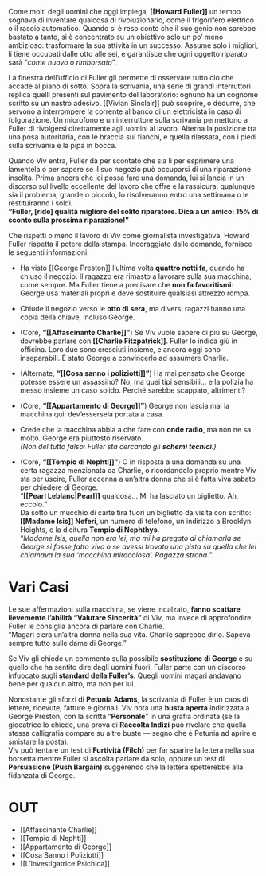 Come molti degli uomini che oggi impiega, **[[Howard Fuller]]** un tempo sognava di inventare qualcosa di rivoluzionario, come il frigorifero elettrico o il rasoio automatico. Quando si è reso conto che il suo genio non sarebbe bastato a tanto, si è concentrato su un obiettivo solo un po’ meno ambizioso: trasformare la sua attività in un successo. Assume solo i migliori, li tiene occupati dalle otto alle sei, e garantisce che ogni oggetto riparato sarà “*come nuovo o rimborsato*”.

La finestra dell’ufficio di Fuller gli permette di osservare tutto ciò che accade al piano di sotto. Sopra la scrivania, una serie di grandi interruttori replica quelli presenti sul pavimento del laboratorio: ognuno ha un cognome scritto su un nastro adesivo. [[Vivian Sinclair]] può scoprire, o dedurre, che servono a interrompere la corrente al banco di un elettricista in caso di folgorazione. Un microfono e un interruttore sulla scrivania permettono a Fuller di rivolgersi direttamente agli uomini al lavoro. Alterna la posizione tra una posa autoritaria, con le braccia sui fianchi, e quella rilassata, con i piedi sulla scrivania e la pipa in bocca.

Quando Viv entra, Fuller dà per scontato che sia lì per esprimere una lamentela o per sapere se il suo negozio può occuparsi di una riparazione insolita. Prima ancora che lei possa fare una domanda, lui si lancia in un discorso sul livello eccellente del lavoro che offre e la rassicura: qualunque sia il problema, grande o piccolo, lo risolveranno entro una settimana o le restituiranno i soldi.  
**“Fuller, [ride] qualità migliore del solito riparatore. Dica a un amico: 15% di sconto sulla prossima riparazione!”**

Che rispetti o meno il lavoro di Viv come giornalista investigativa, Howard Fuller rispetta il potere della stampa. Incoraggiato dalle domande, fornisce le seguenti informazioni:

- Ha visto [[George Preston]] l’ultima volta **quattro notti fa**, quando ha chiuso il negozio. Il ragazzo era rimasto a lavorare sulla sua macchina, come sempre. Ma Fuller tiene a precisare che **non fa favoritismi**: George usa materiali propri e deve sostituire qualsiasi attrezzo rompa.
    
- Chiude il negozio verso le **otto di sera**, ma diversi ragazzi hanno una copia della chiave, incluso George.
    
- (Core, **“[[Affascinante Charlie]]”**) Se Viv vuole sapere di più su George, dovrebbe parlare con **[[Charlie Fitzpatrick]]**. Fuller lo indica giù in officina. Loro due sono cresciuti insieme, e ancora oggi sono inseparabili. È stato George a convincerlo ad assumere Charlie.
    
- (Alternate, **“[[Cosa sanno i poliziotti]]”**) Ha mai pensato che George potesse essere un assassino? No, ma quei tipi sensibili... e la polizia ha messo insieme un caso solido. Perché sarebbe scappato, altrimenti?
    
- (Core, **“[[Appartamento di George]]”**) George non lascia mai la macchina qui: dev’essersela portata a casa.
    
- Crede che la macchina abbia a che fare con **onde radio**, ma non ne sa molto. George era piuttosto riservato.  
    _(Non del tutto falso: Fuller sta cercando gli **schemi tecnici**.)_
    
- (Core, **“[[Tempio di Nephti]]”**) O in risposta a una domanda su una certa ragazza menzionata da Charlie, o ricordandolo proprio mentre Viv sta per uscire, Fuller accenna a un’altra donna che si è fatta viva sabato per chiedere di George.  
    “**[[Pearl Leblanc|Pearl]]** qualcosa... Mi ha lasciato un biglietto. Ah, eccolo.”  
    Da sotto un mucchio di carte tira fuori un biglietto da visita con scritto:  
    **[[Madame Isis]] Neferi**, un numero di telefono, un indirizzo a Brooklyn Heights, e la dicitura **Tempio di Nephthys**.  
    “*Madame Isis, quella non era lei, ma mi ha pregato di chiamarla se George si fosse fatto vivo o se avessi trovato una pista su quella che lei chiamava la sua ‘macchina miracolosa’. Ragazza strana.*”
    

# Vari Casi

Le sue affermazioni sulla macchina, se viene incalzato, **fanno scattare lievemente l’abilità “Valutare Sincerità”** di Viv, ma invece di approfondire, Fuller le consiglia ancora di parlare con Charlie.  
“Magari c’era un’altra donna nella sua vita. Charlie saprebbe dirlo. Sapeva sempre tutto sulle dame di George.”

Se Viv gli chiede un commento sulla possibile **sostituzione di George** e su quello che ha sentito dire dagli uomini fuori, Fuller parte con un discorso infuocato sugli **standard della Fuller’s**. Quegli uomini magari andavano bene per qualcun altro, ma non per lui.

Nonostante gli sforzi di **Petunia Adams**, la scrivania di Fuller è un caos di lettere, ricevute, fatture e giornali. Viv nota una **busta aperta** indirizzata a George Preston, con la scritta “**Personale**” in una grafia ordinata (se la giocatrice lo chiede, una prova di **Raccolta Indizi** può rivelare che quella stessa calligrafia compare su altre buste — segno che è Petunia ad aprire e smistare la posta).  
Viv può tentare un test di **Furtività (Filch)** per far sparire la lettera nella sua borsetta mentre Fuller si ascolta parlare da solo, oppure un test di **Persuasione (Push Bargain)** suggerendo che la lettera spetterebbe alla fidanzata di George.


# OUT
- [[Affascinante Charlie]]
- [[Tempio di Nephti]]
- [[Appartamento di George]]
- [[Cosa Sanno i Poliziotti]]
- [[L’Investigatrice Psichica]]